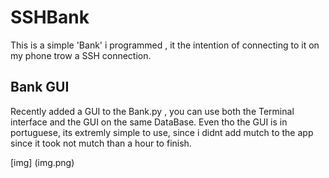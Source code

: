 # SSHBank

This is a simple 'Bank' i programmed , it the intention of connecting to it on my phone trow a SSH connection.

## Bank GUI

Recently added a GUI to the Bank.py , you can use both the Terminal interface and the GUI on the same DataBase.
Even tho the GUI is in portuguese, its extremly simple to use, since i didnt add mutch to the app since it took not mutch than a hour to finish.


[img] (img.png)
